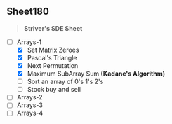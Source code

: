 ## Sheet180

> **Striver's SDE Sheet**

- [ ] Arrays-1
  - [x] Set Matrix Zeroes
  - [x] Pascal's Triangle
  - [x] Next Permutation 
  - [x] Maximum SubArray Sum **(Kadane's Algorithm)**
  - [ ] Sort an array of 0's 1's 2's
  - [ ] Stock buy and sell 

- [ ] Arrays-2
- [ ] Arrays-3
- [ ] Arrays-4